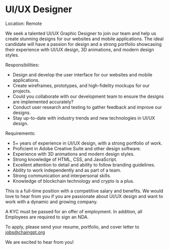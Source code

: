 # UI/UX Designer

Location: Remote

We seek a talented UI/UX Graphic Designer to join our team and help us create stunning designs for our websites and mobile applications. The ideal candidate will have a passion for design and a strong portfolio showcasing their experience with UI/UX design, 3D animations, and modern design styles.

Responsibilities:

* Design and develop the user interface for our websites and mobile applications.
* Create wireframes, prototypes, and high-fidelity mockups for our projects.
* Could you collaborate with our development team to ensure the designs are implemented accurately?
* Conduct user research and testing to gather feedback and improve our designs.
* Stay up-to-date with industry trends and new technologies in UI/UX design.

Requirements:

* 5+ years of experience in UI/UX design, with a strong portfolio of work.
* Proficient in Adobe Creative Suite and other design software.
* Experience with 3D animations and modern design styles.
* Strong knowledge of HTML, CSS, and JavaScript.
* Excellent attention to detail and ability to follow branding guidelines.
* Ability to work independently and as part of a team.
* Strong communication and interpersonal skills.
* Knowledge of blockchain technology and crypto is a plus.

This is a full-time position with a competitive salary and benefits. We would love to hear from you if you are passionate about UI/UX design and want to work with a dynamic and growing company.

A KYC must be passed for an offer of employment. In addition, all Employees are required to sign an NDA.

To apply, please send your resume, portfolio, and cover letter to jobs@chaingpt.org&#x20;

&#x20;We are excited to hear from you!
